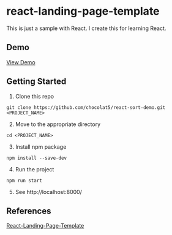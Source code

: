 # react-landing-page-template
This is just a sample with React. I create this for learning React.


## Demo

[View Demo](https://chocolat5.github.io/react-landing-page-template/)

## Getting Started

1. Clone this repo

```
git clone https://github.com/chocolat5/react-sort-demo.git <PROJECT_NAME>
```

2. Move to the appropriate directory

```
cd <PROJECT_NAME>
```

3. Install npm package
```
npm install --save-dev
```

4. Run the project
```
npm run start
```

5. See http://localhost:8000/


## References

[React-Landing-Page-Template](https://github.com/issaafalkattan/React-Landing-Page-Template)
